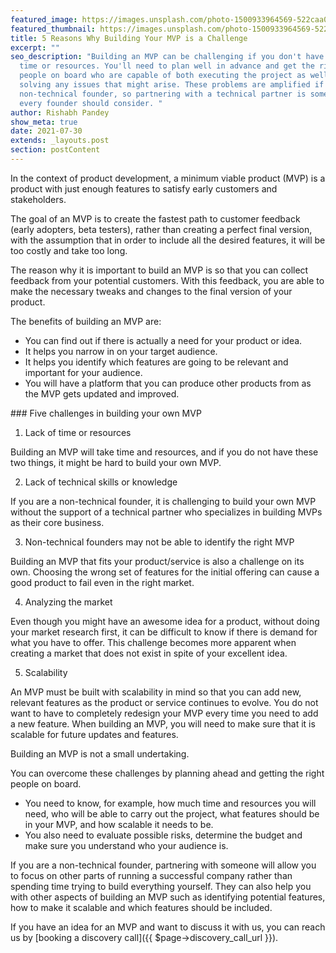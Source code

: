 ```yaml
---
featured_image: https://images.unsplash.com/photo-1500933964569-522caa01ca2e?ixid=MnwxMjA3fDB8MHxwaG90by1wYWdlfHx8fGVufDB8fHx8&ixlib=rb-1.2.1&auto=format&fit=crop&w=1950&q=80
featured_thumbnail: https://images.unsplash.com/photo-1500933964569-522caa01ca2e?ixid=MnwxMjA3fDB8MHxwaG90by1wYWdlfHx8fGVufDB8fHx8&ixlib=rb-1.2.1&auto=format&fit=crop&w=487&q=20
title: 5 Reasons Why Building Your MVP is a Challenge
excerpt: ""
seo_description: "Building an MVP can be challenging if you don't have enough
  time or resources. You'll need to plan well in advance and get the right
  people on board who are capable of both executing the project as well as
  solving any issues that might arise. These problems are amplified if you're a
  non-technical founder, so partnering with a technical partner is something
  every founder should consider. "
author: Rishabh Pandey
show_meta: true
date: 2021-07-30
extends: _layouts.post
section: postContent
---
```

In the context of product development, a minimum viable product (MVP) is a product with just enough features to satisfy early customers and stakeholders.

The goal of an MVP is to create the fastest path to customer feedback (early adopters, beta testers), rather than creating a perfect final version, with the assumption that in order to include all the desired features, it will be too costly and take too long.

The reason why it is important to build an MVP is so that you can collect feedback from your potential customers. With this feedback, you are able to make the necessary tweaks and changes to the final version of your product.

The benefits of building an MVP are:

* You can find out if there is actually a need for your product or idea.
* It helps you narrow in on your target audience.
* It helps you identify which features are going to be relevant and important for your audience.
* You will have a platform that you can produce other products from as the MVP gets updated and improved.

\### Five challenges in building your own MVP

1. Lack of time or resources

Building an MVP will take time and resources, and if you do not have these two things, it might be hard to build your own MVP.

2. Lack of technical skills or knowledge

If you are a non-technical founder, it is challenging to build your own MVP without the support of a technical partner who specializes in building MVPs as their core business.

3. Non-technical founders may not be able to identify the right MVP

Building an MVP that fits your product/service is also a challenge on its own. Choosing the wrong set of features for the initial offering can cause a good product to fail even in the right market.

4. Analyzing the market

Even though you might have an awesome idea for a product, without doing your market research first, it can be difficult to know if there is demand for what you have to offer. This challenge becomes more apparent when creating a market that does not exist in spite of your excellent idea.

5. Scalability

An MVP must be built with scalability in mind so that you can add new, relevant features as the product or service continues to evolve. You do not want to have to completely redesign your MVP every time you need to add a new feature. When building an MVP, you will need to make sure that it is scalable for future updates and features.



<x-quote>Building an MVP is not a small undertaking. </x-quote>



You can overcome these challenges by planning ahead and getting the right people on board.

* You need to know, for example, how much time and resources you will need, who will be able to carry out the project, what features should be in your MVP, and how scalable it needs to be.
* You also need to evaluate possible risks, determine the budget and make sure you understand who your audience is.

If you are a non-technical founder, partnering with someone will allow you to focus on other parts of running a successful company rather than spending time trying to build everything yourself. They can also help you with other aspects of building an MVP such as identifying potential features, how to make it scalable and which features should be included.

If you have an idea for an MVP and want to discuss it with us, you can reach us by \[booking a discovery call]({{ $page->discovery_call_url }}).